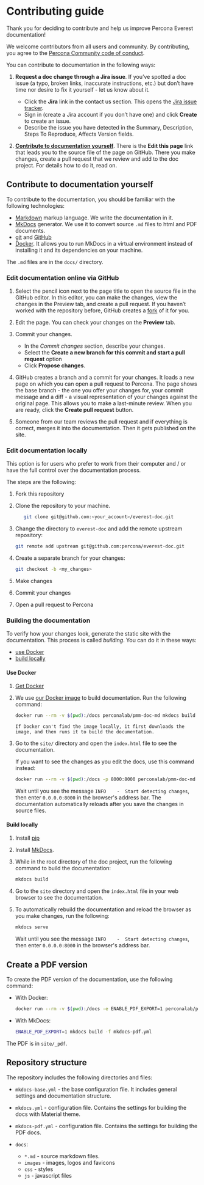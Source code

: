 # Contributing guide

Thank you for deciding to contribute and help us improve Percona Everest documentation!

We welcome contributors from all users and community. By contributing, you agree to the [Percona Community code of conduct](https://percona.community/contribute/coc/).

You can contribute to documentation in the following ways:

1. **Request a doc change through a Jira issue**. If you’ve spotted a doc issue (a typo, broken links, inaccurate instructions, etc.) but don’t have time nor desire to fix it yourself - let us know about it.

	- Click the **Jira** link in the contact us section. This opens the [Jira issue tracker](https://jira.percona.com/projects/Everest).
	- Sign in (create a Jira account if you don’t have one) and click **Create** to create an issue.
	- Describe the issue you have detected in the Summary, Description, Steps To Reproduce, Affects Version fields.

2. **[Contribute to documentation yourself](#contribute-to-documentation-yourself)**. There is the **Edit this page** link that leads you to the source file of the page on GitHub. There you make changes, create a pull request that we review and add to the doc project. For details how to do it, read on.

## Contribute to documentation yourself

To contribute to the documentation, you should be familiar with the following technologies:

- [Markdown] markup language. We write the documentation in it.
- [MkDocs] generator. We use it to convert source ``.md`` files to html and PDF documents.
- [git](https://git-scm.com/) and [GitHub](https://guides.github.com/activities/hello-world/)
- [Docker]. It allows you to run MkDocs in a virtual environment instead of installing it and its dependencies on your machine.

The `.md` files are in the `docs/` directory. 

### Edit documentation online via GitHub

1. Select the pencil icon next to the page title to open the source file in the GitHub editor. In this editor, you can make the changes, view the changes in the Preview tab, and create a pull request. If you haven’t worked with the repository before, GitHub creates a [fork](https://docs.github.com/en/github/getting-started-with-github/fork-a-repo) of it for you.

2. Edit the page. You can check your changes on the **Preview** tab.

3. Commit your changes.

	 - In the *Commit changes* section, describe your changes.
	 - Select the **Create a new branch for this commit and start a pull request** option
	 - Click **Propose changes**.

4. GitHub creates a branch and a commit for your changes. It loads a new page on which you can open a pull request to Percona. The page shows the base branch - the one you offer your changes for, your commit message and a diff - a visual representation of your changes against the original page.  This allows you to make a last-minute review. When you are ready, click the **Create pull request** button.
5. Someone from our team reviews the pull request and if everything is correct, merges it into the documentation. Then it gets published on the site.

### Edit documentation locally

This option is for users who prefer to work from their computer and / or have the full control over the documentation process.

The steps are the following:

1. Fork this repository
2. Clone the repository to your machine.

      ```sh
         git clone git@github.com:<your_account>/everest-doc.git
      ```

3. Change the directory to `everest-doc` and add the remote upstream repository:

      ```sh
      git remote add upstream git@github.com:percona/everest-doc.git
      ```

4. Create a separate branch for your changes:

      ```sh
      git checkout -b <my_changes>
      ```

5. Make changes
6. Commit your changes
7. Open a pull request to Percona

### Building the documentation

To verify how your changes look, generate the static site with the documentation. This process is called *building*. You can do it in these ways:

- [use Docker](#use-docker)
- [build locally](#build-locally)

#### Use Docker

1. [Get Docker](https://docs.docker.com/get-docker/)

2. We use [our Docker image](https://hub.docker.com/repository/docker/perconalab/pmm-doc-md) to build documentation. Run the following command:

      ```sh
      docker run --rm -v $(pwd):/docs perconalab/pmm-doc-md mkdocs build
      ```
       If Docker can't find the image locally, it first downloads the image, and then runs it to build the documentation.

3. Go to the ``site/`` directory and open the ``index.html`` file to see the documentation.

      If you want to see the changes as you edit the docs, use this command instead:

      ```sh
      docker run --rm -v $(pwd):/docs -p 8000:8000 perconalab/pmm-doc-md mkdocs serve --dev-addr=0.0.0.0:8000
      ```

      Wait until you see the message `INFO    -  Start detecting changes`, then enter `0.0.0.0:8000` in the browser's address bar. The documentation automatically reloads after you save the changes in source files.


#### Build locally

1. Install [pip](https://pip.pypa.io/en/stable/installing/)
2. Install [MkDocs].
3. While in the root directory of the doc project, run the following command to build the documentation:

      ```sh
      mkdocs build
      ```
4. Go to the ``site`` directory and open the ``index.html`` file in your web browser to see the documentation.
5. To automatically rebuild the documentation and reload the browser as you make changes, run the following:
   
      ```sh
      mkdocs serve
      ```
   Wait until you see the message `INFO    -  Start detecting changes`, then enter `0.0.0.0:8000` in the browser's address bar. 

## Create a PDF version

To create the PDF version of the documentation, use the following command:

* With Docker:

    ```sh
    docker run --rm -v $(pwd):/docs -e ENABLE_PDF_EXPORT=1 perconalab/pmm-doc-md mkdocs build -f mkdocs-pdf.yml
    ```

* With MkDocs:

    ```sh
    ENABLE_PDF_EXPORT=1 mkdocs build -f mkdocs-pdf.yml
    ```

The PDF is in `site/_pdf`.

## Repository structure

The repository includes the following directories and files:

- `mkdocs-base.yml` - the base configuration file. It includes general settings and documentation structure.
- `mkdocs.yml` - configuration file. Contains the settings for building the docs with Material theme.
- `mkdocs-pdf.yml` - configuration file. Contains the settings for building the PDF docs.
- `docs`:

  - `*.md` - source markdown files.
  - `images` - images, logos and favicons
  - `css` - styles
  - `js` - javascript files

    
[MkDocs]: https://www.mkdocs.org/
[Markdown]: https://daringfireball.net/projects/markdown/
[Git]: https://git-scm.com
[Python]: https://www.python.org/downloads/
[Docker]: https://docs.docker.com/get-docker/
